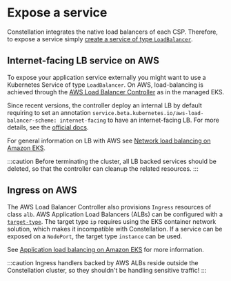# Expose a service

Constellation integrates the native load balancers of each CSP. Therefore, to expose a service simply [create a service of type `LoadBalancer`](https://kubernetes.io/docs/concepts/services-networking/service/#loadbalancer).

## Internet-facing LB service on AWS

To expose your application service externally you might want to use a Kubernetes Service of type `LoadBalancer`. On AWS, load-balancing is achieved through the [AWS Load Balancer Controller](https://kubernetes-sigs.github.io/aws-load-balancer-controller) as in the managed EKS.

Since recent versions, the controller deploy an internal LB by default requiring to set an annotation `service.beta.kubernetes.io/aws-load-balancer-scheme: internet-facing` to have an internet-facing LB. For more details, see the [official docs](https://kubernetes-sigs.github.io/aws-load-balancer-controller/v2.7/guide/service/nlb/).

For general information on LB with AWS see [Network load balancing on Amazon EKS](https://docs.aws.amazon.com/eks/latest/userguide/network-load-balancing.html).

:::caution
Before terminating the cluster, all LB backed services should be deleted, so that the controller can cleanup the related resources.
:::

## Ingress on AWS

The AWS Load Balancer Controller also provisions `Ingress` resources of class `alb`.
AWS Application Load Balancers (ALBs) can be configured with a [`target-type`](https://kubernetes-sigs.github.io/aws-load-balancer-controller/v2.7/guide/ingress/annotations/#target-type).
The target type `ip` requires using the EKS container network solution, which makes it incompatible with Constellation.
If a service can be exposed on a `NodePort`, the target type `instance` can be used.

See [Application load balancing on Amazon EKS](https://docs.aws.amazon.com/eks/latest/userguide/alb-ingress.html) for more information.

:::caution
Ingress handlers backed by AWS ALBs reside outside the Constellation cluster, so they shouldn't be handling sensitive traffic!
:::
